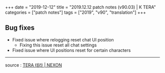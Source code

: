 +++
date = "2019-12-12"
title = "2019.12.12 patch notes (v90.03) | K TERA"
categories = ["patch notes"]
tags = ["2019", "v90", "translation"]
+++

## Bug fixes

- Fixed issue where relogging reset chat UI position
  - Fixing this issue reset all chat settings
- Fixed issue where UI positions reset for certain characters

----

source : [TERA 테라 | NEXON](http://tera.nexon.com/news/update/view.aspx?n4articlesn=420)
